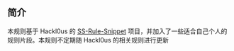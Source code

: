 ## 简介

本规则基于 Hackl0us 的 [SS-Rule-Snippet](https://github.com/Hackl0us/SS-Rule-Snippet) 项目，并加入了一些适合自己个人的规则片段。本规则不定期随 Hackl0us 的相关规则进行更新
